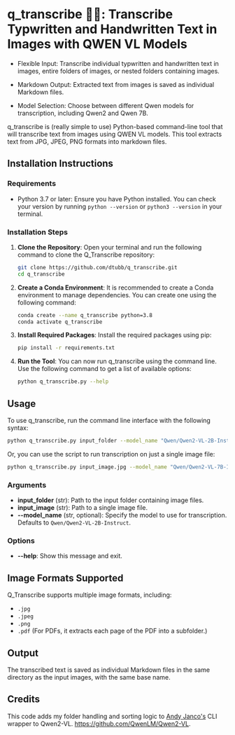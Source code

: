# q_transcribe 📸📝: Transcribe Typwritten and Handwritten Text in Images with QWEN VL Models

- Flexible Input: Transcribe individual typwritten and handwritten text in images, entire folders of images, or nested folders containing images.

- Markdown Output: Extracted text from images is saved as individual Markdown files.

- Model Selection: Choose between different Qwen models for transcription, including Qwen2 and Qwen 7B.

q_transcribe is (really simple to use) Python-based command-line tool that will transcribe text from images using QWEN VL models. This tool extracts text from JPG, JPEG, PNG formats into markdown files.

## Installation Instructions

### Requirements

- Python 3.7 or later: Ensure you have Python installed. You can check your version by running `python --version` or `python3 --version` in your terminal.

### Installation Steps

1. **Clone the Repository**: Open your terminal and run the following command to clone the Q_Transcribe repository:

    ```bash
    git clone https://github.com/dtubb/q_transcribe.git
    cd q_transcribe
    ```

2. **Create a Conda Environment**: It is recommended to create a Conda environment to manage dependencies. You can create one using the following command:

    ```bash
    conda create --name q_transcribe python=3.8
    conda activate q_transcribe
    ```

3. **Install Required Packages**: Install the required packages using pip:

    ```bash
    pip install -r requirements.txt
    ```

4. **Run the Tool**: You can now run q_transcribe using the command line. Use the following command to get a list of available options:

    ```bash
    python q_transcribe.py --help
    ```

## Usage

To use q_transcribe, run the command line interface with the following syntax:

```bash
python q_transcribe.py input_folder --model_name "Qwen/Qwen2-VL-2B-Instruct"
```

Or, you can use the script to run transcription on just a single image file:

```bash
python q_transcribe.py input_image.jpg --model_name "Qwen/Qwen2-VL-7B-Instruct"
```

### Arguments

- **input_folder** (str): Path to the input folder containing image files.
- **input_image** (str): Path to a single image file.
- **--model_name** (str, optional): Specify the model to use for transcription. Defaults to `Qwen/Qwen2-VL-2B-Instruct`.

### Options

- **--help**: Show this message and exit.

## Image Formats Supported

Q_Transcribe supports multiple image formats, including:

- `.jpg`
- `.jpeg`
- `.png`
- `.pdf` (For PDFs, it extracts each page of the PDF into a subfolder.)

## Output

The transcribed text is saved as individual Markdown files in the same directory as the input images, with the same base name.

## Credits

This code adds my folder handling and sorting logic to [Andy Janco's](https://github.com/apjanco) CLI wrapper to Qwen2-VL. https://github.com/QwenLM/Qwen2-VL.

